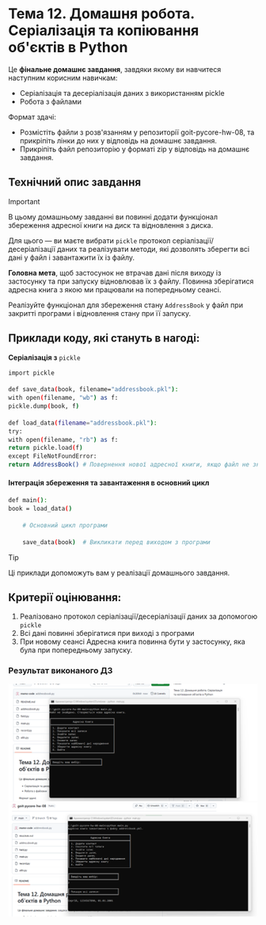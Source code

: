 # Тема 12. Домашня робота. Серіалізація та копіювання об'єктів в Python

Це **фiнальне домашнє завдання**, завдяки якому ви навчитеся наступним корисним навичкам:

- Серіалізація та десеріалізація даних з використанням pickle
- Робота з файлами

Формат здачі:

- Розмістіть файли з розв'язанням у репозиторії goit-pycore-hw-08, та прикріпіть лінки до них у відповідь на домашнє завдання.
- Прикріпіть файл репозиторію у форматi zip у відповідь на домашнє завдання.

## Технiчний опис завдання

> [!IMPORTANT]
>
> В цьому домашньому завданні ви повинні додати функціонал збереження адресної книги на диск та відновлення з диска.

Для цього — ви маєте вибрати `pickle` протокол серіалізації/десеріалізації даних та реалізувати методи, які дозволять зберегти всі дані у файл і завантажити їх із файлу.

**Головна мета**, щоб застосунок не втрачав дані після виходу із застосунку та при запуску відновлював їх з файлу. Повинна зберігатися адресна книга з якою ми працювали на попередньому сеансі.

Реалізуйте функціонал для збереження стану `AddressBook` у файл при закритті програми і відновлення стану при її запуску.

## Приклади коду, які стануть в нагоді:

**Серіалізація з** `pickle`

```bash
import pickle

def save_data(book, filename="addressbook.pkl"):
with open(filename, "wb") as f:
pickle.dump(book, f)

def load_data(filename="addressbook.pkl"):
try:
with open(filename, "rb") as f:
return pickle.load(f)
except FileNotFoundError:
return AddressBook() # Повернення нової адресної книги, якщо файл не знайдено
```

#### Інтеграція збереження та завантаження в основний цикл

```bash
def main():
book = load_data()

    # Основний цикл програми

    save_data(book)  # Викликати перед виходом з програми
```

> [!TIP]
>
> Ці приклади допоможуть вам у реалізації домашнього завдання.

## Критерії оцінювання:

1. Реалізовано протокол серіалізації/десеріалізації даних за допомогою `pickle`
2. Всі дані повинні зберігатися при виході з програми
3. При новому сеансі Адресна книга повинна бути у застосунку, яка була при попередньому запуску.

### Результат виконаного ДЗ

![Results](./assets/image-1.png)
![Results](./assets/image-2.png)


